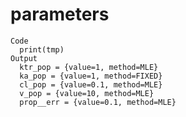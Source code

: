 # parameters

    Code
      print(tmp)
    Output
      ktr_pop = {value=1, method=MLE}
      ka_pop = {value=1, method=FIXED}
      cl_pop = {value=0.1, method=MLE}
      v_pop = {value=10, method=MLE}
      prop__err = {value=0.1, method=MLE}

